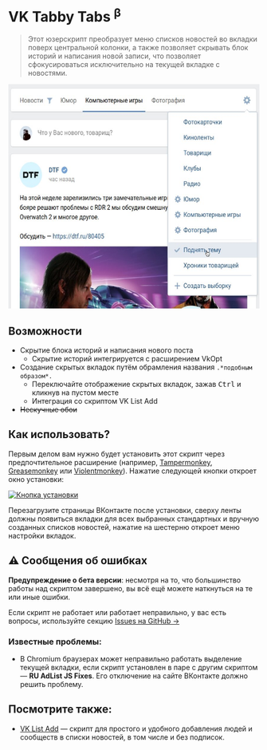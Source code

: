 <h1>VK Tabby Tabs <sup><b>β</b></sup></h1>

> Этот юзерскрипт преобразует меню списков новостей во вкладки поверх центральной колонки, а также позволяет скрывать блок историй и написания новой записи, что позволяет сфокусироваться исключительно на текущей вкладке с новостями.

<p align="center">
    <img src="examples/tabby_tabs.ru.jpg" alt="Скриншот с вкладками" height="450px">
</p>

## Возможности

- Скрытие блока историй и написания нового поста
  - Скрытие историй интегрируется с расширением VkOpt
- Создание скрытых вкладок путём обрамления названия `.*подобным образом*.`
  - Переключайте отображение скрытых вкладок, зажав <kbd>Ctrl</kbd> и кликнув на пустом месте
  - Интеграция со скриптом VK List Add
- ~~Нескучные обои~~

## Как использовать?

Первым делом вам нужно будет установить этот скрипт через предпочтительное расширение (например, [Tampermonkey](https://www.tampermonkey.net/), [Greasemonkey](https://www.greasespot.net/) или [Violentmonkey](https://violentmonkey.github.io/)). Нажатие следующей кнопки откроет окно установки:

[![Кнопка установки](https://img.shields.io/badge/VK%20Tabby%20Tabs-%D0%A3%D1%81%D1%82%D0%B0%D0%BD%D0%BE%D0%B2%D0%B8%D1%82%D1%8C-brightgreen)](https://github.com/Sasha-Sorokin/vktabbytabs/raw/master/vk_tabbytabs.user.js)

Перезагрузите страницы ВКонтакте после установки, сверху ленты должны появиться вкладки для всех выбранных стандартных и вручную созданных списков новостей, нажатие на шестерню откроет меню настройки вкладок.

## ⚠️ Сообщения об ошибках

**Предупреждение о бета версии**: несмотря на то, что большинство работы над скриптом завершено, вы всё ещё можете наткнуться на те или иные ошибки.

Если скрипт не работает или работает неправильно, у вас есть вопросы, используйте секцию [Issues на GitHub →](https://github.com/Sasha-Sorokin/vk_tabbytabs/issues)

### Известные проблемы:

- В Chromium браузерах может неправильно работать выделение текущей вкладки, если скрипт установлен в паре с другим скриптом — **RU AdList JS Fixes**. Его отключение на сайте ВКонтакте должно решить проблему.

## Посмотрите также:

- [VK List Add](https://github.com/Sasha-Sorokin/vklistadd) — скрипт для простого и удобного добавления людей и сообществ в списки новостей, в том числе и без подписок.